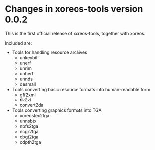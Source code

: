 Changes in xoreos-tools version 0.0.2
=====================================

This is the first official release of xoreos-tools, together with xoreos.

Included are:

- Tools for handling resource archives
  - unkeybif
  - unerf
  - unrim
  - unherf
  - unnds
  - desmall
- Tools converting basic resource formats into human-readable form
  - gff2xml
  - tlk2xl
  - convert2da
- Tools converting graphics formats into TGA
  - xoreostex2tga
  - unnsbtx
  - nbfs2tga
  - ncgr2tga
  - cbgt2tga
  - cdpth2tga
